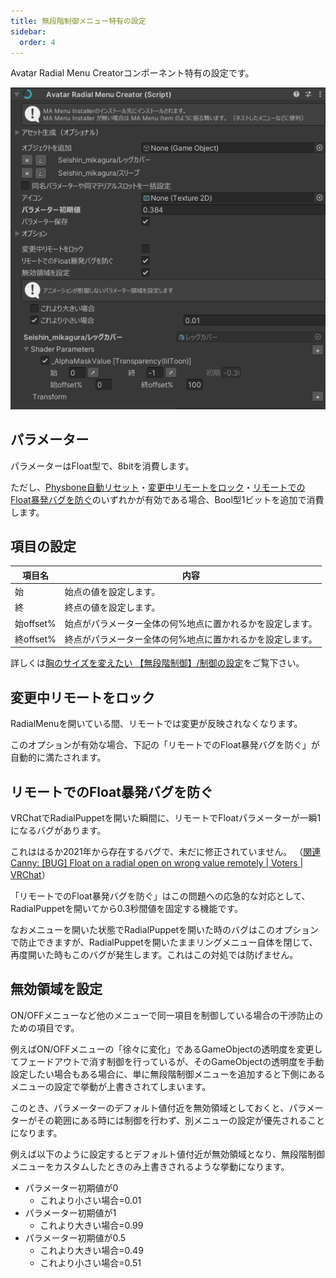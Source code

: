 ```yaml
---
title: 無段階制御メニュー特有の設定
sidebar:
  order: 4
---
```


Avatar Radial Menu Creatorコンポーネント特有の設定です。

![](../../../assets/imgs/amc-component-radial.png)

## パラメーター

パラメーターはFloat型で、8bitを消費します。

ただし、[Physbone自動リセット](/usecases/components/#physbone自動リセット)・[変更中リモートをロック](#変更中リモートをロック)・[リモートでのFloat暴発バグを防ぐ](#リモートでのfloat暴発バグを防ぐ)のいずれかが有効である場合、Bool型1ビットを追加で消費します。

## 項目の設定

| 項目名 | 内容 |
| ----- | ---- |
| 始 | 始点の値を設定します。 |
| 終 | 終点の値を設定します。 |
| 始offset% | 始点がパラメーター全体の何%地点に置かれるかを設定します。 |
| 終offset% | 終点がパラメーター全体の何%地点に置かれるかを設定します。 |

詳しくは[胸のサイズを変えたい 【無段階制御】/制御の設定](/guides/radial/#制御の設定)をご覧下さい。

## 変更中リモートをロック

RadialMenuを開いている間、リモートでは変更が反映されなくなります。

このオプションが有効な場合、下記の「リモートでのFloat暴発バグを防ぐ」が自動的に満たされます。

## リモートでのFloat暴発バグを防ぐ

VRChatでRadialPuppetを開いた瞬間に、リモートでFloatパラメーターが一瞬1になるバグがあります。

これははるか2021年から存在するバグで、未だに修正されていません。
（[関連Canny: [BUG] Float on a radial open on wrong value remotely | Voters | VRChat](https://feedback.vrchat.com/avatar-30/p/bug-float-on-a-radial-open-on-wrong-value-remotely)）

「リモートでのFloat暴発バグを防ぐ」はこの問題への応急的な対応として、RadialPuppetを開いてから0.3秒間値を固定する機能です。

なおメニューを開いた状態でRadialPuppetを開いた時のバグはこのオプションで防止できますが、RadialPuppetを開いたままリングメニュー自体を閉じて、再度開いた時もこのバグが発生します。これはこの対処では防げません。

## 無効領域を設定

ON/OFFメニューなど他のメニューで同一項目を制御している場合の干渉防止のための項目です。

例えばON/OFFメニューの「徐々に変化」であるGameObjectの透明度を変更してフェードアウトで消す制御を行っているが、そのGameObjectの透明度を手動設定したい場合もある場合に、単に無段階制御メニューを追加すると下側にあるメニューの設定で挙動が上書きされてしまいます。

このとき、パラメーターのデフォルト値付近を無効領域としておくと、パラメーターがその範囲にある時には制御を行わず、別メニューの設定が優先されることになります。

例えば以下のように設定するとデフォルト値付近が無効領域となり、無段階制御メニューをカスタムしたときのみ上書きされるような挙動になります。

- パラメーター初期値が0
  - これより小さい場合=0.01
- パラメーター初期値が1
  - これより大きい場合=0.99
- パラメーター初期値が0.5
  - これより大きい場合=0.49
  - これより小さい場合=0.51
